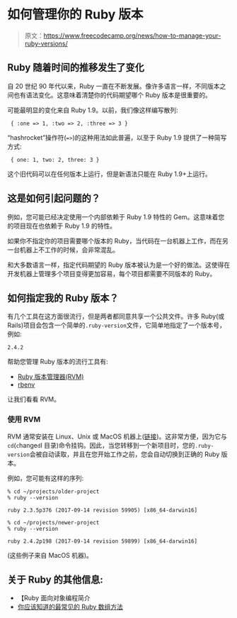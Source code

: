 # 如何管理你的 Ruby 版本

> 原文：<https://www.freecodecamp.org/news/how-to-manage-your-ruby-versions/>

## **Ruby 随着时间的推移发生了变化**

自 20 世纪 90 年代以来，Ruby 一直在不断发展。像许多语言一样，不同版本之间也有语法变化。这意味着清楚你的代码期望哪个 Ruby 版本是很重要的。

可能最明显的变化来自 Ruby 1.9。以前，我们像这样编写散列:

```
 { :one => 1, :two => 2, :three => 3 }
```

“hashrocket”操作符(`=>`)的这种用法如此普遍，以至于 Ruby 1.9 提供了一种简写方式:

```
 { one: 1, two: 2, three: 3 }
```

这个旧代码可以在任何版本上运行，但是新语法只能在 Ruby 1.9+上运行。

## 这是如何引起问题的？

例如，您可能已经决定使用一个内部依赖于 Ruby 1.9 特性的 Gem。这意味着您的项目现在也依赖于 Ruby 1.9 的特性。

如果你不指定你的项目需要哪个版本的 Ruby，当代码在一台机器上工作，而在另一台机器上不工作的时候，会非常混乱。

和大多数语言一样，指定代码期望的 Ruby 版本被认为是一个好的做法。这使得在开发机器上管理多个项目变得更加容易，每个项目都需要不同版本的 Ruby。

## 如何指定我的 Ruby 版本？

有几个工具在这方面很流行，但是两者都同意共享一个公共文件。许多 Ruby(或 Rails)项目会包含一个简单的`.ruby-version`文件，它简单地指定了一个版本号，例如:

```
2.4.2
```

帮助您管理 Ruby 版本的流行工具有:

*   [Ruby 版本管理器(RVM)](https://rvm.io/)
*   [rbenv](https://github.com/rbenv/rbenv)

让我们看看 RVM。

### **使用 RVM**

RVM 通常安装在 Linux、Unix 或 MacOS 机器上([链接](https://rvm.io/))。这非常方便，因为它与`cd`(`c`hange`d`I 目录)命令挂钩。因此，当您转移到一个新项目时，您的`.ruby-version`会被自动读取，并且在您开始工作之前，您会自动切换到正确的 Ruby 版本。

例如，您可能有这样的序列:

```
% cd ~/projects/older-project
% ruby --version

ruby 2.3.5p376 (2017-09-14 revision 59905) [x86_64-darwin16]

% cd ~/projects/newer-project
% ruby --version

ruby 2.4.2p198 (2017-09-14 revision 59899) [x86_64-darwin16]
```

(这些例子来自 MacOS 机器)。

## 关于 Ruby 的其他信息:

*   【Ruby 面向对象编程简介
*   [你应该知道的最常见的 Ruby 数组方法](https://www.freecodecamp.org/news/p/62edc7d6-1ec8-4e6b-ab42-51136a3b7073/)